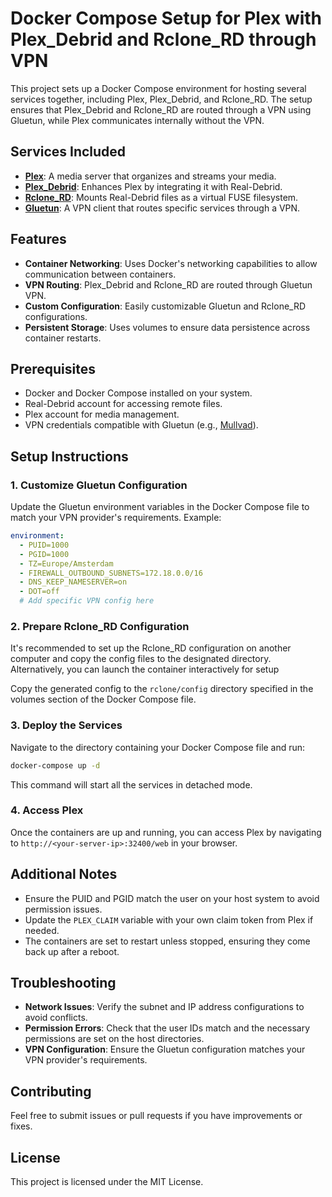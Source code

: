 # Docker Compose Setup for Plex with Plex_Debrid and Rclone_RD through VPN

This project sets up a Docker Compose environment for hosting several services together, including Plex, Plex_Debrid, and Rclone_RD. The setup ensures that Plex_Debrid and Rclone_RD are routed through a VPN using Gluetun, while Plex communicates internally without the VPN.

## Services Included
- **[Plex](https://www.plex.tv/)**: A media server that organizes and streams your media.
- **[Plex_Debrid](https://github.com/itsToggle/plex_debrid)**: Enhances Plex by integrating it with Real-Debrid.
- **[Rclone_RD](https://github.com/itsToggle/rclone_RD)**: Mounts Real-Debrid files as a virtual FUSE filesystem.
- **[Gluetun](https://github.com/qdm12/gluetun)**: A VPN client that routes specific services through a VPN.

## Features
- **Container Networking**: Uses Docker's networking capabilities to allow communication between containers.
- **VPN Routing**: Plex_Debrid and Rclone_RD are routed through Gluetun VPN.
- **Custom Configuration**: Easily customizable Gluetun and Rclone_RD configurations.
- **Persistent Storage**: Uses volumes to ensure data persistence across container restarts.

## Prerequisites
- Docker and Docker Compose installed on your system.
- Real-Debrid account for accessing remote files.
- Plex account for media management.
- VPN credentials compatible with Gluetun (e.g., [Mullvad](https://mullvad.net/)).
## Setup Instructions

### 1. Customize Gluetun Configuration
Update the Gluetun environment variables in the Docker Compose file to match your VPN provider's requirements. Example:
```yaml
environment:
  - PUID=1000
  - PGID=1000
  - TZ=Europe/Amsterdam
  - FIREWALL_OUTBOUND_SUBNETS=172.18.0.0/16
  - DNS_KEEP_NAMESERVER=on
  - DOT=off
  # Add specific VPN config here
```

### 2. Prepare Rclone_RD Configuration
It's recommended to set up the Rclone_RD configuration on another computer and copy the config files to the designated directory. Alternatively, you can launch the container interactively for setup

Copy the generated config to the `rclone/config` directory specified in the volumes section of the Docker Compose file.

### 3. Deploy the Services
Navigate to the directory containing your Docker Compose file and run:
```sh
docker-compose up -d
```
This command will start all the services in detached mode.

### 4. Access Plex
Once the containers are up and running, you can access Plex by navigating to `http://<your-server-ip>:32400/web` in your browser.

## Additional Notes
- Ensure the PUID and PGID match the user on your host system to avoid permission issues.
- Update the `PLEX_CLAIM` variable with your own claim token from Plex if needed.
- The containers are set to restart unless stopped, ensuring they come back up after a reboot.

## Troubleshooting
- **Network Issues**: Verify the subnet and IP address configurations to avoid conflicts.
- **Permission Errors**: Check that the user IDs match and the necessary permissions are set on the host directories.
- **VPN Configuration**: Ensure the Gluetun configuration matches your VPN provider's requirements.

## Contributing
Feel free to submit issues or pull requests if you have improvements or fixes.

## License
This project is licensed under the MIT License.